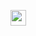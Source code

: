 <p align="left"> 
  <a href="https://github.com/selcold" target="_blank">
    <img height="25" src="https://img.shields.io/github/followers/selcold?label=follow&logo=github&style=flat" />
  </a>
</p>
